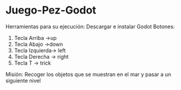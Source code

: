 # Juego-Pez-Godot
Herramientas para su ejecución:
Descargar e instalar Godot
Botones:
1. Tecla Arriba ->up
2. Tecla Abajo ->down
3. Tecla Izquierda-> left
4. Tecla Derecha -> right
5. Tecla T -> trick

Misión:
Recoger los objetos que se muestran en el mar y pasar a un siguiente nivel
